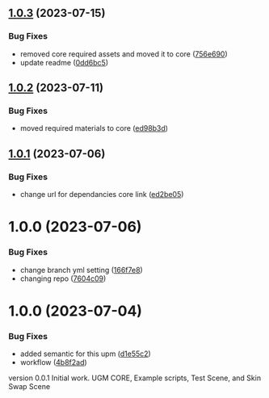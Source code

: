 ## [1.0.3](https://github.com/Universal-Game-Models/Unity-UPM/compare/v1.0.2...v1.0.3) (2023-07-15)


### Bug Fixes

* removed core required assets and moved it to core ([756e690](https://github.com/Universal-Game-Models/Unity-UPM/commit/756e6903b805427e45dca0d84aade2edf1a4a03d))
* update readme ([0dd6bc5](https://github.com/Universal-Game-Models/Unity-UPM/commit/0dd6bc59cb69dc6bf9d82cfaef89e4a567b1f95d))

## [1.0.2](https://github.com/Universal-Game-Models/Unity-UPM/compare/v1.0.1...v1.0.2) (2023-07-11)


### Bug Fixes

* moved required materials to core ([ed98b3d](https://github.com/Universal-Game-Models/Unity-UPM/commit/ed98b3dfcff5f060246a1819cf75ca64964007bc))

## [1.0.1](https://github.com/Universal-Game-Models/Unity-UPM/compare/v1.0.0...v1.0.1) (2023-07-06)


### Bug Fixes

* change url for dependancies core link ([ed2be05](https://github.com/Universal-Game-Models/Unity-UPM/commit/ed2be057847b09a7ffc4d46ed2dde265031deb89))

# 1.0.0 (2023-07-06)


### Bug Fixes

* change branch yml setting ([166f7e8](https://github.com/Universal-Game-Models/Unity-UPM/commit/166f7e82aa348308d0fdd74e0abbed9a17127559))
* changing repo ([7604c09](https://github.com/Universal-Game-Models/Unity-UPM/commit/7604c09c5bda71a4ba1ac01c7db7ce16d3a2c3e5))

# 1.0.0 (2023-07-04)


### Bug Fixes

* added semantic for this upm ([d1e55c2](https://github.com/Universal-Game-Models/Unity-SDK/commit/d1e55c26bdd3474983e93985a65d3f6c4e85a409))
* workflow ([4b8f2ad](https://github.com/Universal-Game-Models/Unity-SDK/commit/4b8f2ad28cb34ad378d000e839f1ab5e569d3c28))

version 0.0.1 Initial work. UGM CORE, Example scripts, Test Scene, and Skin Swap Scene

